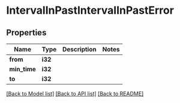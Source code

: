 # IntervalInPastIntervalInPastError

## Properties

Name | Type | Description | Notes
------------ | ------------- | ------------- | -------------
**from** | **i32** |  | 
**min_time** | **i32** |  | 
**to** | **i32** |  | 

[[Back to Model list]](../README.md#documentation-for-models) [[Back to API list]](../README.md#documentation-for-api-endpoints) [[Back to README]](../README.md)


